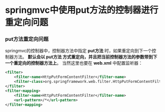 springmvc中使用put方法的控制器进行重定向问题
==============================================================

### put方法重定向问题
springmvc的控制器中，控制器方法中指定 **put方法** 时，如果重定向到下一个控制器方法。
**默认会以 put方法 方式重定向，并且把当前控制器方法的参数带到下一个重定向的控制器方法上**。
当然这里也要在 **web.xml** 中配置监听器：
```xml 
<filter>
    <filter-name>HttpPutFormContentFilter</filter-name>
    <filter-class>org.springframework.web.filter.HttpPutFormContentFilter</filter-class>
</filter>
<filter-mapping>
    <filter-name>HttpPutFormContentFilter</filter-name>
    <url-pattern>/*</url-pattern>
</filter-mapping>
```